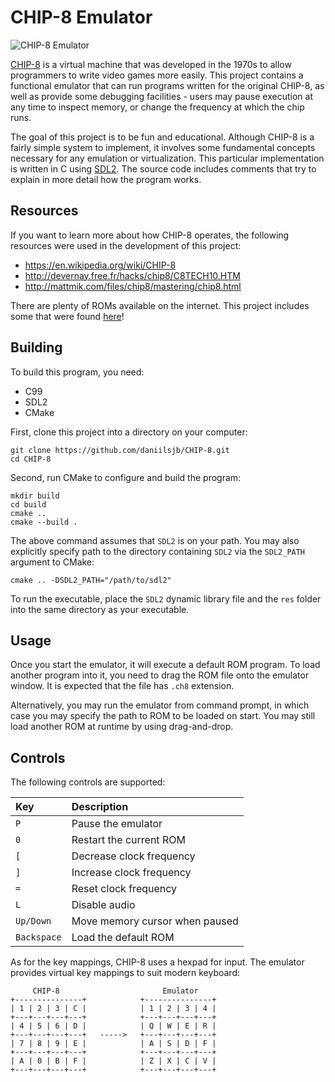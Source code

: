 # CHIP-8 Emulator

![CHIP-8 Emulator](https://github.com/daniilsjb/CHIP-8/tree/master/res)

[CHIP-8](https://en.wikipedia.org/wiki/CHIP-8) is a virtual machine that was developed in the 1970s to allow programmers to write video games more easily. This project contains a functional emulator that can run programs written for the original CHIP-8, as well as provide some debugging facilities - users may pause execution at any time to inspect memory, or change the frequency at which the chip runs.

The goal of this project is to be fun and educational. Although CHIP-8 is a fairly simple system to implement, it involves some fundamental concepts necessary for any emulation or virtualization. This particular implementation is written in C using [SDL2](https://www.libsdl.org/). The source code includes comments that try to explain in more detail how the program works.

## Resources

If you want to learn more about how CHIP-8 operates, the following resources were used in the development of this project:

* <https://en.wikipedia.org/wiki/CHIP-8>
* <http://devernay.free.fr/hacks/chip8/C8TECH10.HTM>
* <http://mattmik.com/files/chip8/mastering/chip8.html>

There are plenty of ROMs available on the internet. This project includes some that were found [here](https://github.com/kripod/chip8-roms)!

## Building

To build this program, you need:

* C99
* SDL2
* CMake

First, clone this project into a directory on your computer:

```console
git clone https://github.com/daniilsjb/CHIP-8.git
cd CHIP-8
```

Second, run CMake to configure and build the program:

```console
mkdir build
cd build
cmake ..
cmake --build .
```

The above command assumes that `SDL2` is on your path. You may also explicitly specify path to the directory containing `SDL2` via the `SDL2_PATH` argument to CMake:

```console
cmake .. -DSDL2_PATH="/path/to/sdl2"
```

To run the executable, place the `SDL2` dynamic library file and the `res` folder into the same directory as your executable.

## Usage

Once you start the emulator, it will execute a default ROM program. To load another program into it, you need to drag the ROM file onto the emulator window. It is expected that the file has `.ch8` extension.

Alternatively, you may run the emulator from command prompt, in which case you may specify the path to ROM to be loaded on start. You may still load another ROM at runtime by using drag-and-drop.

## Controls

The following controls are supported:

| Key               | Description
|:------------------|:-----------------
| `P`               | Pause the emulator
| `0`               | Restart the current ROM
| `[`               | Decrease clock frequency
| `]`               | Increase clock frequency
| `=`               | Reset clock frequency
| `L`               | Disable audio
| `Up/Down`         | Move memory cursor when paused
| `Backspace`       | Load the default ROM

As for the key mappings, CHIP-8 uses a hexpad for input. The emulator provides virtual key mappings to suit modern keyboard:

```
     CHIP-8                       Emulator
+---------------+            +---------------+
| 1 | 2 | 3 | C |            | 1 | 2 | 3 | 4 |
+---+---+---+---+            +---+---+---+---+
| 4 | 5 | 6 | D |            | Q | W | E | R |
+---+---+---+---+   ----->   +---+---+---+---+
| 7 | 8 | 9 | E |            | A | S | D | F |
+---+---+---+---+            +---+---+---+---+
| A | 0 | B | F |            | Z | X | C | V |
+---+---+---+---+            +---+---+---+---+
```
